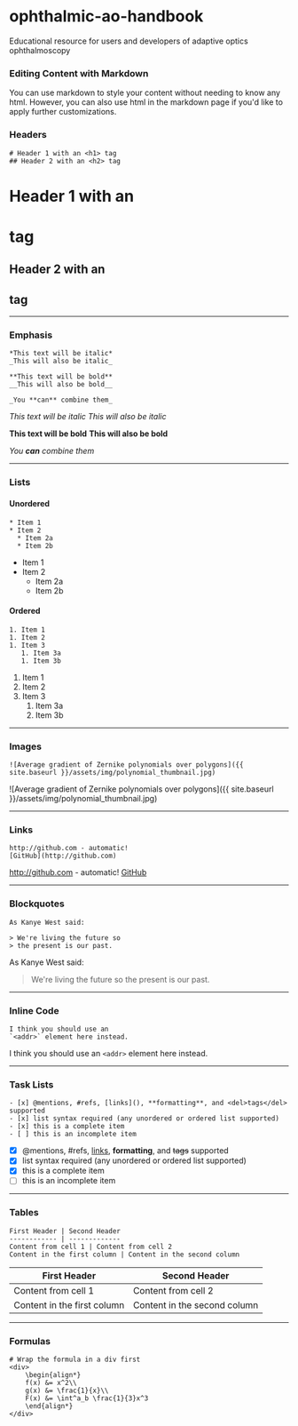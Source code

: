 # ophthalmic-ao-handbook
Educational resource for users and developers of adaptive optics ophthalmoscopy


### Editing Content with Markdown
You can use markdown to style your content without needing to know any html. However, you can also use html in the markdown page if you'd like to apply further customizations.

### Headers

```
# Header 1 with an <h1> tag
## Header 2 with an <h2> tag
```
# Header 1 with an <h1> tag
## Header 2 with an <h2> tag

---

### Emphasis
```
*This text will be italic*
_This will also be italic_

**This text will be bold**
__This will also be bold__

_You **can** combine them_
```
*This text will be italic*
_This will also be italic_

**This text will be bold**
__This will also be bold__

_You **can** combine them_

---

### Lists
#### Unordered
```
* Item 1
* Item 2
  * Item 2a
  * Item 2b
```

* Item 1
* Item 2
  * Item 2a
  * Item 2b

#### Ordered
```
1. Item 1
1. Item 2
1. Item 3
   1. Item 3a
   1. Item 3b
```

1. Item 1
1. Item 2
1. Item 3
   1. Item 3a
   1. Item 3b

---

### Images

```
![Average gradient of Zernike polynomials over polygons]({{ site.baseurl }}/assets/img/polynomial_thumbnail.jpg)
```
![Average gradient of Zernike polynomials over polygons]({{ site.baseurl }}/assets/img/polynomial_thumbnail.jpg)

---

### Links

```
http://github.com - automatic!
[GitHub](http://github.com)
```
http://github.com - automatic!
[GitHub](http://github.com)

---

### Blockquotes
```
As Kanye West said:

> We're living the future so
> the present is our past.
```
As Kanye West said:

> We're living the future so
> the present is our past.

---

### Inline Code
```
I think you should use an
`<addr>` element here instead.
```
I think you should use an
`<addr>` element here instead.

---

### Task Lists
```
- [x] @mentions, #refs, [links](), **formatting**, and <del>tags</del> supported
- [x] list syntax required (any unordered or ordered list supported)
- [x] this is a complete item
- [ ] this is an incomplete item
```
- [x] @mentions, #refs, [links](), **formatting**, and <del>tags</del> supported
- [x] list syntax required (any unordered or ordered list supported)
- [x] this is a complete item
- [ ] this is an incomplete item

---

### Tables
```
First Header | Second Header
------------ | -------------
Content from cell 1 | Content from cell 2
Content in the first column | Content in the second column
```

First Header | Second Header
------------ | -------------
Content from cell 1 | Content from cell 2
Content in the first column | Content in the second column

---

### Formulas
```
# Wrap the formula in a div first
<div>
    \begin{align*}
    f(x) &= x^2\\
    g(x) &= \frac{1}{x}\\
    F(x) &= \int^a_b \frac{1}{3}x^3
    \end{align*}
</div>
```


